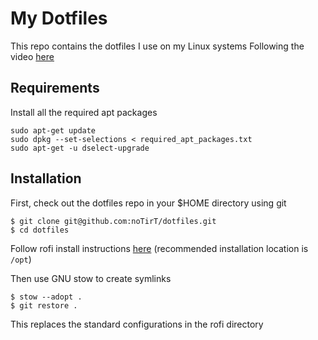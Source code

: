 # My Dotfiles

This repo contains the dotfiles I use on my Linux systems
Following the video [here](https://www.youtube.com/watch?v=y6XCebnB9gs)

## Requirements

Install all the required apt packages

```
sudo apt-get update
sudo dpkg --set-selections < required_apt_packages.txt
sudo apt-get -u dselect-upgrade
```

## Installation

First, check out the dotfiles repo in your $HOME directory using git

```
$ git clone git@github.com:noTirT/dotfiles.git
$ cd dotfiles
```

Follow rofi install instructions [here](https://github.com/adi1090x/rofi) (recommended installation location is `/opt`)

Then use GNU stow to create symlinks

```
$ stow --adopt .
$ git restore .
```

This replaces the standard configurations in the rofi directory
